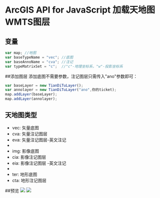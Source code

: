 # ArcGIS API for JavaScript 加载天地图WMTS图层

## 变量
```javascript
var map; //地图
var baseTypeName = "vec"; //底图
var baseAnnoName = "cva"; //注记
var typeMatrixSet = "c";  //"c"-地理坐标系，"w"-投影坐标系
```

##添加图层
添加底图不需要参数，注记图层只需传入"ano"参数即可：
```javascript
var baseLayer = new TianDiTuLayer();
var annolayer = new TianDiTuLayer("ano",你的ticket);
map.addLayer(baseLayer);
map.addLayer(annolayer);
```

## 天地图类型
* vec: 矢量底图
* cva: 矢量注记图层
* eva: 矢量注记图层-英文注记
*
* img: 影像底图
* cia: 影像注记图层
* eia: 影像注记图层 -英文注记
*
* ter: 地形底图
* cta: 地形注记图层

##预览
![](https://github.com/huangli005/TianDiTu/raw/master/images/1.png) 
![](https://github.com/huangli005/TianDiTu/raw/master/images/2.png) 
